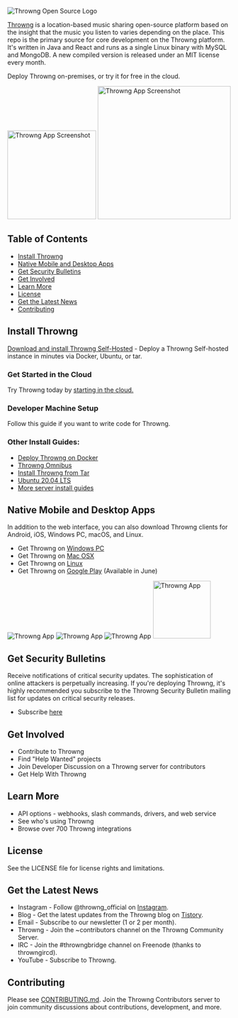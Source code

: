 ![Throwng Open Source Logo](/uploads/b982bf57e9bf05f3b4b887c84649e22f/throwng-opensource-logo.png)

[Throwng](https://www.sieum.co.kr/) is a location-based music sharing open-source platform based on the insight that the music you listen to varies depending on the place. This repo is the primary source for core development on the Throwng platform. It's written in Java and React and runs as a single Linux binary with MySQL and MongoDB. A new compiled version is released under an MIT license every month.

Deploy Throwng on-premises, or try it for free in the cloud.

<img src="/uploads/a461069166ed2b4a230ec7c5d1a2251a/rn_image_picker_lib_temp_1647962d-6ba6-4ad8-a287-eb3ef93b3b48.png" alt="Throwng App Screenshot" width="200"/>

<img src="/uploads/e132c0dfbb03034c71f7a5642c65ba10/스크린샷_2024-05-19_오후_10.03.16.png" alt="Throwng App Screenshot" width="300"/>



## Table of Contents
- [Install Throwng](#install-throwng)
- [Native Mobile and Desktop Apps](#native-mobile-and-desktop-apps)
- [Get Security Bulletins](#get-security-bulletins)
- [Get Involved](#get-involved)
- [Learn More](#learn-more)
- [License](#license)
- [Get the Latest News](#get-the-latest-news)
- [Contributing](#contributing)

## Install Throwng
[Download and install Throwng Self-Hosted](#) - Deploy a Throwng Self-hosted instance in minutes via Docker, Ubuntu, or tar.

### Get Started in the Cloud
Try Throwng today by [starting in the cloud.](#)

### Developer Machine Setup
Follow this guide if you want to write code for Throwng.

### Other Install Guides:
- [Deploy Throwng on Docker](#)
- [Throwng Omnibus](#)
- [Install Throwng from Tar](#)
- [Ubuntu 20.04 LTS](#)
- [More server install guides](#)

## Native Mobile and Desktop Apps
In addition to the web interface, you can also download Throwng clients for Android, iOS, Windows PC, macOS, and Linux.

- Get Throwng on [Windows PC](https://www.sieum.co.kr/)
- Get Throwng on [Mac OSX](https://www.sieum.co.kr/)
- Get Throwng on [Linux](https://www.sieum.co.kr/)
- Get Throwng on [Google Play](#) (Available in June)


![Throwng App](https://user-images.githubusercontent.com/33878967/33095357-39cab8d2-ceb8-11e7-89a6-67dccc571ca3.png)
![Throwng App](https://user-images.githubusercontent.com/33878967/33095355-39a36f2a-ceb8-11e7-9b33-73d4f6d5d6c1.png)
![Throwng App](https://user-images.githubusercontent.com/33878967/33095354-3990e256-ceb8-11e7-965d-b00a16e578de.png)
<img src="https://user-images.githubusercontent.com/30978331/272826427-6200c98f-7319-42c3-86d4-0b33ae99e01a.png" alt="Throwng App" width="130"/>


## Get Security Bulletins
Receive notifications of critical security updates. The sophistication of online attackers is perpetually increasing. If you're deploying Throwng, it's highly recommended you subscribe to the Throwng Security Bulletin mailing list for updates on critical security releases.

- Subscribe [here](#)

## Get Involved
- Contribute to Throwng
- Find "Help Wanted" projects
- Join Developer Discussion on a Throwng server for contributors
- Get Help With Throwng

## Learn More
- API options - webhooks, slash commands, drivers, and web service
- See who's using Throwng
- Browse over 700 Throwng integrations

## License
See the LICENSE file for license rights and limitations.

## Get the Latest News
- Instagram - Follow @throwng_official on [Instagram](https://www.instagram.com/throwng_official?igsh=dTE5dW41cm02aDM2&utm_source=qr).
- Blog - Get the latest updates from the Throwng blog on [Tistory](https://winwin-1.tistory.com/).
- Email - Subscribe to our newsletter (1 or 2 per month).
- Throwng - Join the ~contributors channel on the Throwng Community Server.
- IRC - Join the #throwngbridge channel on Freenode (thanks to throwngircd).
- YouTube - Subscribe to Throwng.

## Contributing
Please see [CONTRIBUTING.md](#). Join the Throwng Contributors server to join community discussions about contributions, development, and more.
